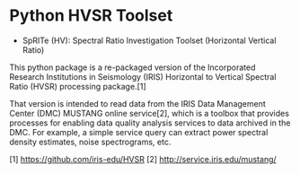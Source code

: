 # Python HVSR Toolset

- SpRITe (HV): Spectral Ratio Investigation Toolset (Horizontal Vertical Ratio)


This python package is a re-packaged version of the Incorporated Research Institutions in Seismology (IRIS) Horizontal to Vertical Spectral Ratio (HVSR) processing package.[1]

That version is intended to read data from the IRIS Data Management Center (DMC) MUSTANG online service[2], which is a toolbox that provides processes for enabling data quality analysis services to data archived in the DMC. For example, a simple service query can extract power spectral density estimates, noise spectrograms, etc.


[1] https://github.com/iris-edu/HVSR
[2] http://service.iris.edu/mustang/
